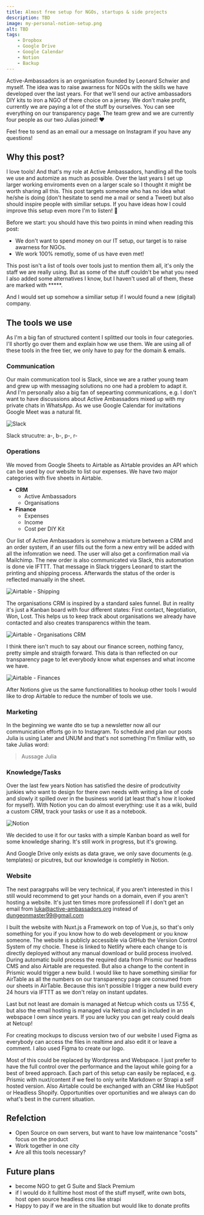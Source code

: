 ```yaml
---
title: Almost free setup for NGOs, startups & side projects
description: TBD
image: my-personal-notion-setup.png
alt: TBD
tags: 
    - Dropbox
    - Google Drive
    - Google Calendar
    - Notion
    - Backup
---
```


Active-Ambassadors is an organisation founded by Leonard Schwier and myself. The idea was to raise awarness for NGOs with the skills we have developed over the last years. For that we'll send our active ambassadors DIY kits to iron a NGO of there choice on a jersey. We don't make profit, currently we are paying a lot of the stuff by ourselves. You can see everything on our transparency page. The team grew and we are currently four people as our two Julias joined! ❤️

Feel free to send as an email our a message on Instagram if you have any questions!

## Why this post?

I love tools! And that's my role at Active Ambassadors, handling all the tools we use and automize as much as possible. Over the last years I set up larger working enviroments even on a larger scale so I thought it might be worth sharing all this. This post targets someone who has no idea what he/she is doing (don't hesitate to send me a mail or send a Tweet) but also should inspire people with similiar setups. If you have ideas how I could improve this setup even more I'm to listen! 🙂

Before we start: you should have this two points in mind when reading this post:

- We don't want to spend money on our IT setup, our target is to raise awarness for NGOs.
- We work 100% remotly, some of us have even met!

This post isn't a list of tools over tools just to mention them all, it's only the staff we are really using. But as some of the stuff couldn't be what you need I also added some alternatives I know, but I haven't used all of them, these are marked with *****.

And I would set up somehow a similiar setup if I would found a new (digital) company.

## The tools we use

As I'm a big fan of structured content I splitted our tools in four categories. I'll shortly go over them and explain how we use them. We are using all of these tools in the free tier, we only have to pay for the domain & emails.

### Communication

<meta-list-tools tools="Slack, Google Meet"></meta-list-tools>

Our main communication tool is Slack, since we are a rather young team and grew up with messaging solutions no one had a problem to adapt it. And I'm personally also a big fan of sepearting communications, e.g. I don't want to have discussions about Active Ambassadors mixed up with my private chats in WhatsApp. As we use Google Calendar for invitations Google Meet was a natural fit.


![Slack](/posts/almost-free-setup-for-ngos-startups-and-side-projects/slack.png)

Slack strucutre:
a-, b-, p-, r-

### Operations

<meta-list-tools tools="Airtable, IFTTT"></meta-list-tools>

We moved from Google Sheets to Airtable as AIrtable provides an API which can be used by our website to list our expenses. We have two major categories with five sheets in Airtable.

- **CRM**
    - Active Ambassadors
    - Organisations
- **Finance**
    - Expenses
    - Income
    - Cost per DIY Kit

Our list of Active Ambassadors is somehow a mixture between a CRM and an order system, if an user fills out the form a new entry will be added with all the infomration we need. The user will also get a confirmation mail via Mailchimp. The new order is also communicated via Slack, this automation is done vie IFTTT.  That message in Slack triggers Leonard to start the printing and shipping process. Afterwards the status of the order is reflected manually in the sheet.

![Airtable - Shipping](/posts/almost-free-setup-for-ngos-startups-and-side-projects/airtable_shipping.png)

The organisations CRM is inspired by a standard sales funnel. But in reality it's just a Kanban board with four different states: First contact, Negotiation, Won, Lost. This helps us to keep track about organisations we already have contacted and also creates transparencs within the team.


![Airtable - Organisations CRM](/posts/almost-free-setup-for-ngos-startups-and-side-projects/airtable_organisations.png)

I think there isn't much to say about our finance screen, nothing fancy, pretty simple and straigth forward. This data is than reflected on our transparency page to let everybody know what expenses and what income we have.


![Airtable - Finances](/posts/almost-free-setup-for-ngos-startups-and-side-projects/airtable_finance.png)

After Notions give us the same functionallities to hookup other tools I would like to drop Airtable to reduce the number of tools we use.

### Marketing

<meta-list-tools tools="Mailchimp, Later, UNUM"></meta-list-tools>

In the beginning we wante dto se tup a newsletter now all our communication efforts go in to Instagram. To schedule and plan our posts Julia is using Later and UNUM and that's not something I'm fimiliar with, so take Julias word:

> Aussage Julia

### Knowledge/Tasks

<meta-list-tools tools="Notion, Google Drive"></meta-list-tools>

Over the last few years Notion has satisfied the desire of prodcutivity junkies who want to design for there own needs with writing a line of code and slowly it spilled over in the business world (at least that's how it looked for myself). With Notion you can do almost everything: use it as a wiki, build a custom CRM, track your tasks or use it as a notebook. 

![Notion](/posts/almost-free-setup-for-ngos-startups-and-side-projects/notion.png)

We decided to use it for our tasks with a simple Kanban board as well for some knowledge sharing. It's still work in progress, but it's growing.

And Google Drive only exists as data grave, we only save documents (e.g. templates) or picutres, but our knowledge is completly in Notion.

### Website

<meta-list-tools tools="Nuxt.js, Netlify, Prismic, GitHub, Netcup, Figma"></meta-list-tools>

The next paragrpahs will be very technical, if you aren't interested in this I still would recommend to get your hands on a domain, even if you aren't hosting a website. It's just ten times more professionell if I don't get an email from luka@active-ambassadors.org instead of dungeonmaster99@gmail.com

I built the website with Nuxt.js a Framework on top of Vue.js, so that's only something for you if you know how to do web development or you know someone. The website is publicly accessible via GitHub  the Versiion Control System of my chocie. These is linked to Netlify where each change to is directly deployed without any manual download or build process involved. During automatic build process the required data from Prismic our headless CMS and also Airtable are requested. But also a change to the content in Prismic would trigger a new build. I would like to have something similiar for AirTable as all the numbers on our transparency page are consumed from our sheets in AirTable. Because this isn't possible I trigger a new build every 24 hours via IFTTT as we don't relay on instant updates.

Last but not least are domain is managed at Netcup which costs us 17.55 €, but also the email hosting is managed via Netcup and is included in an webspace I own since years. If you are lucky you can get realy could deals at Netcup!

For creating mockups to discuss version two of our website I used Figma as everybody can access the files in realtime and also edit it or leave a comment. I also used Figma to create our logo.

Most of this could be replaced by Wordpress and Webspace. I just prefer to have the full control over the performance and the layout while going for a best of breed approach. Each part of this setup can easily be replaced, e.g. Prismic with nuxt/content if we feel to only write Markdown or Strapi a self hosted version. Also Airtable could be exchanged with an CRM like HubSpot or Headless Shopify. Opportunities over oportunities and we always can do what's best in the current situation.

## Refelction

- Open Source on own servers, but want to have low maintenance "costs" focus on the product
- Work together in one city
- Are all this tools necessary?

## Future plans

- become NGO to get G Suite and Slack Premium
- if I would do it fulltime host most of the stuff myself, write own bots, host open source headless cms like strapi
- Happy to pay if we are in the situation but would like to donate profits

